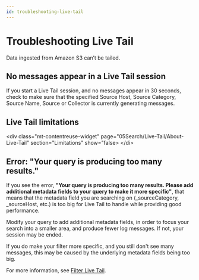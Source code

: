 ```yaml
---
id: troubleshooting-live-tail
---
```


# Troubleshooting Live Tail

Data ingested from Amazon S3 can’t be tailed.

## No messages appear in a Live Tail session

If you start a Live Tail session, and no messages appear in 30 seconds,
check to make sure that the specified Source Host, Source Category,
Source Name, Source or Collector is currently generating messages.

## Live Tail limitations
\<div class="mt-contentreuse-widget"
page="05Search/Live-Tail/About-Live-Tail" section="Limitations"
show="false\>
\</di\>

## Error: "Your query is producing too many results."

If you see the error, **"Your query is producing too many results.
Please add additional metadata fields to your query to make it more
specific"**, that means that the metadata field you are searching on
(\_sourceCategory, \_sourceHost, etc.) is too big for Live Tail to
handle while providing good performance.

Modify your query to add additional metadata fields, in order to focus
your search into a smaller area, and produce fewer log messages. If not,
your session may be ended.

If you do make your filter more specific, and you still don't see many
messages, this may be caused by the underlying metadata fields being too
big.

For more information, see [Filter Live
Tail](Filter-Live-Tail.md "Filter Live Tail").

